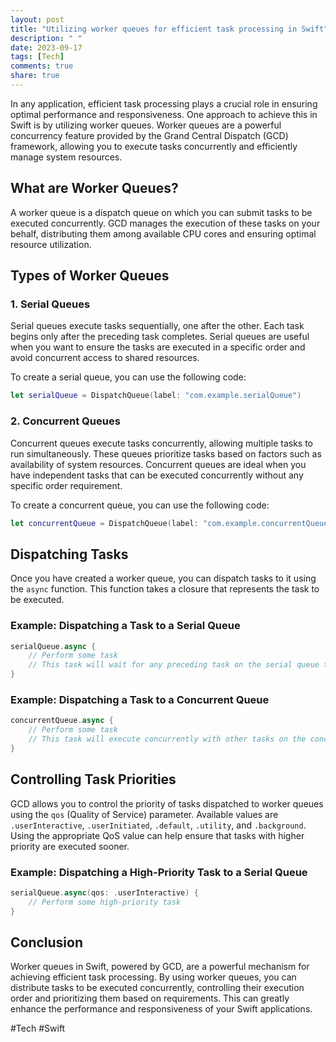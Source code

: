 ```yaml
---
layout: post
title: "Utilizing worker queues for efficient task processing in Swift"
description: " "
date: 2023-09-17
tags: [Tech]
comments: true
share: true
---
```


In any application, efficient task processing plays a crucial role in ensuring optimal performance and responsiveness. One approach to achieve this in Swift is by utilizing worker queues. Worker queues are a powerful concurrency feature provided by the Grand Central Dispatch (GCD) framework, allowing you to execute tasks concurrently and efficiently manage system resources.

## What are Worker Queues?

A worker queue is a dispatch queue on which you can submit tasks to be executed concurrently. GCD manages the execution of these tasks on your behalf, distributing them among available CPU cores and ensuring optimal resource utilization.

## Types of Worker Queues

### 1. Serial Queues

Serial queues execute tasks sequentially, one after the other. Each task begins only after the preceding task completes. Serial queues are useful when you want to ensure the tasks are executed in a specific order and avoid concurrent access to shared resources.

To create a serial queue, you can use the following code:

```swift
let serialQueue = DispatchQueue(label: "com.example.serialQueue")
```

### 2. Concurrent Queues

Concurrent queues execute tasks concurrently, allowing multiple tasks to run simultaneously. These queues prioritize tasks based on factors such as availability of system resources. Concurrent queues are ideal when you have independent tasks that can be executed concurrently without any specific order requirement.

To create a concurrent queue, you can use the following code:

```swift
let concurrentQueue = DispatchQueue(label: "com.example.concurrentQueue", attributes: .concurrent)
```

## Dispatching Tasks

Once you have created a worker queue, you can dispatch tasks to it using the `async` function. This function takes a closure that represents the task to be executed.

### Example: Dispatching a Task to a Serial Queue

```swift
serialQueue.async {
    // Perform some task
    // This task will wait for any preceding task on the serial queue to complete before executing
}
```

### Example: Dispatching a Task to a Concurrent Queue

```swift
concurrentQueue.async {
    // Perform some task
    // This task will execute concurrently with other tasks on the concurrent queue
}
```

## Controlling Task Priorities

GCD allows you to control the priority of tasks dispatched to worker queues using the `qos` (Quality of Service) parameter. Available values are `.userInteractive`, `.userInitiated`, `.default`, `.utility`, and `.background`. Using the appropriate QoS value can help ensure that tasks with higher priority are executed sooner.

### Example: Dispatching a High-Priority Task to a Serial Queue

```swift
serialQueue.async(qos: .userInteractive) {
    // Perform some high-priority task
}
```

## Conclusion

Worker queues in Swift, powered by GCD, are a powerful mechanism for achieving efficient task processing. By using worker queues, you can distribute tasks to be executed concurrently, controlling their execution order and prioritizing them based on requirements. This can greatly enhance the performance and responsiveness of your Swift applications.

#Tech #Swift